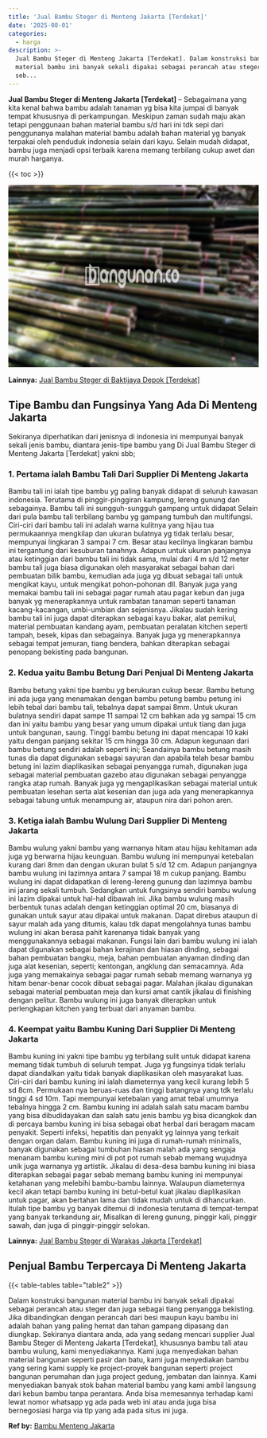 ```yaml
---
title: 'Jual Bambu Steger di Menteng Jakarta [Terdekat]'
date: '2025-08-01'
categories:
  - harga
description: >-
  Jual Bambu Steger di Menteng Jakarta [Terdekat]. Dalam konstruksi bangunan
  material bambu ini banyak sekali dipakai sebagai perancah atau steger dan juga
  seb...
---
```


**Jual Bambu Steger di Menteng Jakarta \[Terdekat\]** – Sebagaimana yang kita kenal bahwa bambu adalah tanaman yg bisa kita jumpai di banyak tempat khususnya di perkampungan. Meskipun zaman sudah maju akan tetapi penggunaan bahan material bambu s/d hari ini tdk sepi dari penggunanya malahan material bambu adalah bahan material yg banyak terpakai oleh penduduk indonesia selain dari kayu. Selain mudah didapat, bambu juga menjadi opsi terbaik karena memang terbilang cukup awet dan murah harganya.

{{< toc >}}

![Jual Bambu Steger di Menteng Jakarta [Terdekat]](/images/jual-bambu-tali-12.png)

**Lainnya:** [Jual Bambu Steger di Baktijaya Depok \[Terdekat\]](https://bambu.bangunan.co/jual-bambu-steger-di-baktijaya-depok-terdekat/)

## Tipe Bambu dan Fungsinya Yang Ada Di Menteng Jakarta

Sekiranya diperhatikan dari jenisnya di indonesia ini mempunyai banyak sekali jenis bambu, diantara jenis-tipe bambu yang Di Jual Bambu Steger di Menteng Jakarta \[Terdekat\] yakni sbb;

### 1\. Pertama ialah Bambu Tali Dari Supplier Di Menteng Jakarta

Bambu tali ini ialah tipe bambu yg paling banyak didapat di seluruh kawasan indonesia. Terutama di pinggir-pinggiran kampung, lereng gunung dan sebagainya. Bambu tali ini sungguh-sungguh gampang untuk didapat Selain dari pula bambu tali terbilang bambu yg gampang tumbuh dan multifungsi. Ciri-ciri dari bambu tali ini adalah warna kulitnya yang hijau tua permukaannya mengkilap dan ukuran bulatnya yg tidak terlalu besar, mempunyai lingkaran 3 sampai 7 cm. Besar atau kecilnya lingkaran bambu ini tergantung dari kesuburan tanahnya. Adapun untuk ukuran panjangnya atau ketinggian dari bambu tali ini tidak sama, mulai dari 4 m s/d 12 meter bambu tali juga biasa digunakan oleh masyarakat sebagai bahan dari pembuatan bilik bambu, kemudian ada juga yg dibuat sebagai tali untuk mengikat kayu, untuk mengikat pohon-pohonan dll. Banyak juga yang memakai bambu tali ini sebagai pagar rumah atau pagar kebun dan juga banyak yg menerapkannya untuk rambatan tanaman seperti tanaman kacang-kacangan, umbi-umbian dan sejenisnya. Jikalau sudah kering bambu tali ini juga dapat diterapkan sebagai kayu bakar, alat pemikul, material pembuatan kandang ayam, pembuatan peralatan kitchen seperti tampah, besek, kipas dan sebagainya. Banyak juga yg menerapkannya sebagai tempat jemuran, tiang bendera, bahkan diterapkan sebagai penopang bekisting pada bangunan.

### 2\. Kedua yaitu Bambu Betung Dari Penjual Di Menteng Jakarta

Bambu betung yakni tipe bambu yg berukuran cukup besar. Bambu betung ini ada juga yang menamakan dengan bambu petung bambu petung ini lebih tebal dari bambu tali, tebalnya dapat sampai 8mm. Untuk ukuran bulatnya sendiri dapat sampe 11 sampai 12 cm bahkan ada yg sampai 15 cm dan ini yaitu bambu yang besar yang umum dipakai untuk tiang dan juga untuk bangunan, saung. Tinggi bambu betung ini dapat mencapai 10 kaki yaitu dengan panjang sekitar 15 cm hingga 30 cm. Adapun kegunaan dari bambu betung sendiri adalah seperti ini; Seandainya bambu betung masih tunas dia dapat digunakan sebagai sayuran dan apabila telah besar bambu betung ini lazim diaplikasikan sebagai penyangga rumah, digunakan juga sebagai material pembuatan gazebo atau digunakan sebagai penyangga rangka atap rumah. Banyak juga yg mengaplikasikan sebagai material untuk pembuatan lesehan serta alat kesenian dan juga ada yang menerapkannya sebagai tabung untuk menampung air, ataupun nira dari pohon aren.

### 3\. Ketiga ialah Bambu Wulung Dari Supplier Di Menteng Jakarta

Bambu wulung yakni bambu yang warnanya hitam atau hijau kehitaman ada juga yg berwarna hijau keunguan. Bambu wulung ini mempunyai ketebalan kurang dari 8mm dan dengan ukuran bulat 5 s/d 12 cm. Adapun panjangnya bambu wulung ini lazimnya antara 7 sampai 18 m cukup panjang. Bambu wulung ini dapat didapatkan di lereng-lereng gunung dan lazimnya bambu ini jarang sekali tumbuh. Sedangkan untuk fungsinya sendiri bambu wulung ini lazim dipakai untuk hal-hal dibawah ini. Jika bambu wulung masih berbentuk tunas adalah dengan ketinggian optimal 20 cm, biasanya di gunakan untuk sayur atau dipakai untuk makanan. Dapat direbus ataupun di sayur malah ada yang ditumis, kalau tdk dapat mengolahnya tunas bambu wulung ini akan berasa pahit karenanya tidak banyak yang menggunakannya sebagai makanan. Fungsi lain dari bambu wulung ini ialah dapat digunakan sebagai bahan kerajinan dan hiasan dinding, sebagai bahan pembuatan bangku, meja, bahan pembuatan anyaman dinding dan juga alat kesenian, seperti; kentongan, angklung dan semacamnya. Ada juga yang memakainya sebagai pagar rumah sebab memang warnanya yg hitam benar-benar cocok dibuat sebagai pagar. Malahan jikalau digunakan sebagai material pembuatan meja dan kursi amat cantik jikalau di finishing dengan pelitur. Bambu wulung ini juga banyak diterapkan untuk perlengkapan kitchen yang terbuat dari anyaman bambu.

### 4\. Keempat yaitu Bambu Kuning Dari Supplier Di Menteng Jakarta

Bambu kuning ini yakni tipe bambu yg terbilang sulit untuk didapat karena memang tidak tumbuh di seluruh tempat. Juga yg fungsinya tidak terlalu dapat diandalkan yaitu tidak banyak diaplikasikan oleh masyarakat luas. Ciri-ciri dari bambu kuning ini ialah diameternya yang kecil kurang lebih 5 sd 8cm. Permukaan nya beruas-ruas dan tinggi batangnya yang tdk terlalu tinggi 4 sd 10m. Tapi mempunyai ketebalan yang amat tebal umumnya tebalnya hingga 2 cm. Bambu kuning ini adalah salah satu macam bambu yang bisa dibudidayakan dan salah satu jenis bambu yg bisa dicangkok dan di percaya bambu kuning ini bisa sebagai obat herbal dari beragam macam penyakit. Seperti infeksi, hepatitis dan penyakit yg lainnya yang terkait dengan organ dalam. Bambu kuning ini juga di rumah-rumah minimalis, banyak digunakan sebagai tumbuhan hiasan malah ada yang sengaja menanam bambu kuning mini di pot pot rumah sebab memang wujudnya unik juga warnanya yg artistik. Jikalau di desa-desa bambu kuning ini biasa diterapkan sebagai pagar sebab memang bambu kuning ini mempunyai ketahanan yang melebihi bambu-bambu lainnya. Walaupun diameternya kecil akan tetapi bambu kuning ini betul-betul kuat jikalau diaplikasikan untuk pagar, akan bertahan lama dan tidak mudah untuk di dihancurkan. Itulah tipe bambu yg banyak ditemui di indonesia terutama di tempat-tempat yang banyak terkandung air, Misalkan di lereng gunung, pinggir kali, pinggir sawah, dan juga di pinggir-pinggir selokan.

**Lainnya:** [Jual Bambu Steger di Warakas Jakarta \[Terdekat\]](https://bambu.bangunan.co/jual-bambu-steger-di-warakas-jakarta-terdekat/)

## Penjual Bambu Terpercaya Di Menteng Jakarta

{{< table-tables table="table2" >}}

Dalam konstruksi bangunan material bambu ini banyak sekali dipakai sebagai perancah atau steger dan juga sebagai tiang penyangga bekisting. Jika dibandingkan dengan perancah dari besi maupun kayu bambu ini adalah bahan yang paling hemat dan tahan gampang dipasang dan diungkap. Sekiranya diantara anda, ada yang sedang mencari supplier Jual Bambu Steger di Menteng Jakarta \[Terdekat\], khususnya bambu tali atau bambu wulung, kami menyediakannya. Kami juga menyediakan bahan material bangunan seperti pasir dan batu, kami juga menyediakan bambu yang sering kami supply ke project-proyek bangunan seperti project bangunan perumahan dan juga project gedung, jembatan dan lainnya. Kami menyediakan banyak stok bahan material bambu yang kami ambil langsung dari kebun bambu tanpa perantara. Anda bisa memesannya terhadap kami lewat nomor whatsapp yg ada pada web ini atau anda juga bisa bernegosiasi harga via tlp yang ada pada situs ini juga.

**Ref by:** [Bambu Menteng Jakarta](https://id.wikipedia.org/wiki/Bambu)
